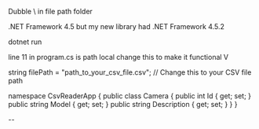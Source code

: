 Dubble \\ in file path folder 

 .NET Framework 4.5 but my new library had .NET Framework 4.5.2

dotnet run 

line 11 in program.cs is path local change this to make it functional V

 string filePath = "path_to_your_csv_file.csv"; // Change this to your CSV file path

namespace CsvReaderApp
{
    public class Camera
    {
        public int Id { get; set; }          
        public string Model { get; set; }
        public string Description { get; set; }
    }
}

--

